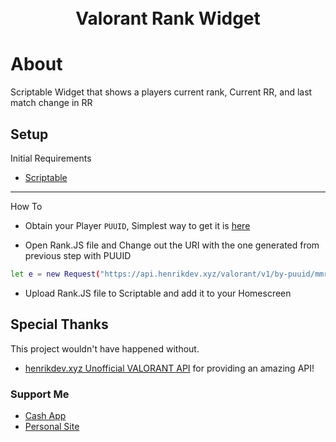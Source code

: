 <h1 align="center">
  <br>
  Valorant Rank Widget
  <br>
</h1>


# About

Scriptable Widget that shows a players current rank, Current RR, and last match change in RR

## Setup
Initial Requirements

* [Scriptable](https://scriptable.app/)

--------------
How To

* Obtain your Player `PUUID`, Simplest way to get it is [here](https://docs.henrikdev.xyz/valorant.html)

* Open Rank.JS file and Change out the URI with the one generated from previous step with PUUID
```bash
let e = new Request("https://api.henrikdev.xyz/valorant/v1/by-puuid/mmr/[REGION]/[PUUID]");
```

* Upload Rank.JS file to Scriptable and add it to your Homescreen



## Special Thanks

This project wouldn't have happened without.

- [henrikdev.xyz Unofficial VALORANT API](https://github.com/Henrik-3/unofficial-valorant-api)
  for providing an amazing API!

### Support Me

* [Cash App](https://cash.app/$bloblems)
* [Personal Site](https://www.bloblems.com/)
